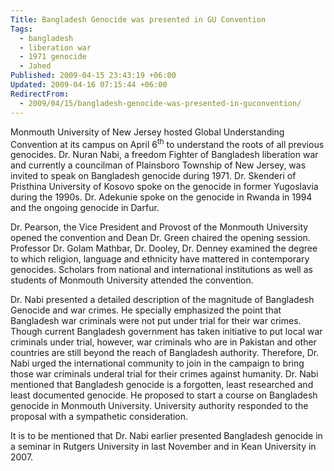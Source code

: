 ```yaml
---
Title: Bangladesh Genocide was presented in GU Convention
Tags:
  - bangladesh
  - liberation war
  - 1971 genocide
  - Jahed
Published: 2009-04-15 23:43:19 +06:00
Updated: 2009-04-16 07:15:44 +06:00
RedirectFrom:
  - 2009/04/15/bangladesh-genocide-was-presented-in-guconvention/
---
```


Monmouth University of New Jersey hosted Global Understanding Convention at its campus on April 6<sup>th</sup> to understand the roots of all previous genocides. Dr. Nuran Nabi, a freedom Fighter of Bangladesh liberation war and currently a councilman of Plainsboro Township of New Jersey, was invited to speak on Bangladesh genocide during 1971. Dr. Skenderi of Pristhina University of Kosovo spoke on the genocide<span> </span>in former Yugoslavia during<span> </span>the 1990s.<span> </span>Dr. Adekunie spoke on the genocide in Rwanda in 1994 and the ongoing genocide in Darfur.
<p class="MsoNormal">Dr. Pearson, the Vice President and Provost of the Monmouth University opened the convention and Dean Dr. Green chaired the opening session. Professor Dr. Golam Mathbar, Dr. Dooley, Dr. Denney examined the degree to which religion, language and ethnicity have mattered in contemporary genocides. Scholars from national and international institutions as well as students of Monmouth University attended the convention.</p>
<p class="MsoNormal">Dr. Nabi presented a detailed description of the magnitude of Bangladesh Genocide and war crimes. He specially emphasized the point that Bangladesh war criminals were not put under trial for their war crimes. Though current Bangladesh government has taken initiative to put local war criminals under trial, however, war criminals who are in Pakistan and other countries are still beyond the reach of Bangladesh authority. Therefore, Dr. Nabi urged the international community to join in the campaign to bring those war criminals underal trial for their crimes against humanity. Dr. Nabi mentioned that Bangladesh genocide is a forgotten, least researched and least documented genocide. He proposed to start a course on Bangladesh genocide in Monmouth University. University authority responded to the proposal with a sympathetic consideration.</p>
<p class="MsoNormal">It is to be mentioned that Dr. Nabi earlier presented Bangladesh genocide in a seminar in Rutgers University in last November and in Kean University in 2007.</p>
